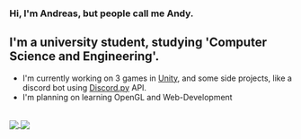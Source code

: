 ### Hi, I'm Andreas, but people call me Andy.

## I'm a university student, studying 'Computer Science and Engineering'.
- I'm currently working on 3 games in [Unity][unity], and some side projects, like a discord bot using [Discord.py][discord] API.
- I'm planning on learning OpenGL and Web-Development

<br />

<!-- [![Anurag's GitHub stats](https://github-readme-stats.vercel.app/api?username=AndreasTar&show_icons=true&hide_border=true&hide=issues,contribs&count_private=true&theme=github_dark)](https://github.com/anuraghazra/github-readme-stats)


[![Top Langs](https://github-readme-stats.vercel.app/api/top-langs/?username=AndreasTar&layout=compact)](https://github.com/anuraghazra/github-readme-stats) -->

<a href="https://github.com/anuraghazra/github-readme-stats">
  <img align="center" src="https://github-readme-stats.vercel.app/api?username=AndreasTar&show_icons=true&hide_border=true&hide=issues,contribs&count_private=true&theme=github_dark" />
</a>
<a href="https://github.com/anuraghazra/github-readme-stats">
  <img align="center" src="https://github-readme-stats.vercel.app/api/top-langs/?username=AndreasTar&layout=compact&theme=github_dark" />
</a>


[discord]: https://github.com/Rapptz/discord.py
[unity]: https://unity.com/
